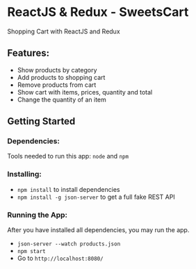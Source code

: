 # ReactJS & Redux - SweetsCart
Shopping Cart with ReactJS and Redux

## Features:
* Show products by category
* Add products to shopping cart
* Remove products from cart
* Show cart with items, prices, quantity and total
* Change the quantity of an item

## Getting Started

### Dependencies:
Tools needed to run this app: `node` and `npm`

### Installing:
* `npm install` to install dependencies
* `npm install -g json-server` to get a full fake REST API

### Running the App:
After you have installed all dependencies, you may run the app.

- `json-server --watch products.json`
- `npm start`
- Go to `http://localhost:8080/`
